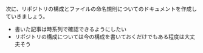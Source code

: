次に、リポジトリの構成とファイルの命名規則についてのドキュメントを作成していきましょう。

- 書いた記事は時系列で確認できるようにしたい
- リポジトリの構成については今の構成を書いておくだけでもある程度は大丈夫そう
